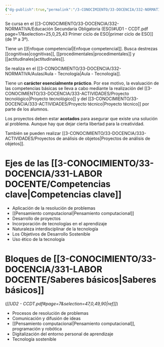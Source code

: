 ```yaml
---
{"dg-publish":true,"permalink":"/3-CONOCIMIENTO/33-DOCENCIA/332-NORMATIVA/Materias/Materia - Tecnología y Digitalización/"}
---
```


Se cursa en el [[3-CONOCIMIENTO/33-DOCENCIA/332-NORMATIVA/Educación Secundaria Obligatoria (ESO)#UD1 - CCDT.pdf page=17&selection=25,0,25,43 Primer ciclo de ESO\|primer ciclo de ESO]] (de 1º a 3º).

Tiene un [[Enfoque competencial\|Enfoque competencial]]. Busca destrezas [[cognitivas\|cognitivas]], [[procedimentales\|procedimentales]] y [[actitudinales\|actitudinales]].

Se realiza en el [[3-CONOCIMIENTO/33-DOCENCIA/332-NORMATIVA/Aulas/Aula - Tecnología\|Aula - Tecnología]].

Tiene un **carácter esencialmente práctico**. Por ese motivo, la evaluación de las competencias básicas se lleva a cabo mediante la realización del [[3-CONOCIMIENTO/33-DOCENCIA/333-ACTIVIDADES/Proyecto tecnológico\|Proyecto tecnológico]] y del [[3-CONOCIMIENTO/33-DOCENCIA/333-ACTIVIDADES/Proyecto técnico\|Proyecto técnico]] por parte de los alumnos.

Los proyectos deben estar **acotados** para asegurar que existe una solución al problema. Aunque hay que dejar cierta libertad para la creatividad.

También se pueden realizar [[3-CONOCIMIENTO/33-DOCENCIA/333-ACTIVIDADES/Proyectos de análisis de objetos\|Proyectos de análisis de objetos]].

# Ejes de las [[3-CONOCIMIENTO/33-DOCENCIA/331-LABOR DOCENTE/Competencias clave\|Competencias clave]]
- Aplicación de la resolución de problemas
- [[Pensamiento computacional\|Pensamiento computacional]]
- Desarrollo de proyectos
- Incorporación de tecnologías en el aprendizaje
- Naturaleza interdisciplinar de la tecnología
- Los Objetivos de Desarrollo Sostenible
- Uso ético de la tecnología

# Bloques de [[3-CONOCIMIENTO/33-DOCENCIA/331-LABOR DOCENTE/Saberes básicos\|Saberes básicos]]
(*[[UD2 - CCDT.pdf#page=7&selection=47,0,49,90|ref]]*)
- Procesos de resolución de problemas
- Comunicación y difusión de ideas
- [[Pensamiento computacional\|Pensamiento computacional]], programación y robótica
- Digitalización del entorno personal de aprendizaje
- Tecnología sostenible
